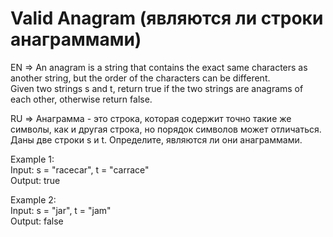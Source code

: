 # Valid Anagram (являются ли строки анаграммами)

EN => An anagram is a string that contains the exact same characters as another string, but the order of the characters can be different.
<br/>Given two strings s and t, return true if the two strings are anagrams of each other, otherwise return false.

RU => Анаграмма - это строка, которая содержит точно такие же символы, как и другая строка, но порядок символов может отличаться.
<br/>Даны две строки s и t. Определите, являются ли они анаграммами.

Example 1:
<br/>Input: s = "racecar", t = "carrace"
<br/>Output: true

Example 2:
<br/>Input: s = "jar", t = "jam"
<br/>Output: false

